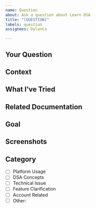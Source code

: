 ```yaml
---
name: Question
about: Ask a question about Learn DSA
title: "[QUESTION]"
labels: question
assignees: DylanCa

---
```


## Your Question
<!-- Ask your question clearly and concisely -->

## Context
<!-- Provide any relevant context that might help us answer your question -->

## What I've Tried
<!-- Describe what you've already attempted or researched -->

## Related Documentation
<!-- Have you checked any documentation? If so, what did you find? -->

## Goal
<!-- What are you trying to achieve? -->

## Screenshots
<!-- If applicable, add screenshots to help explain your question -->

## Category
<!-- Select the most relevant category -->
- [ ] Platform Usage
- [ ] DSA Concepts
- [ ] Technical Issue
- [ ] Feature Clarification
- [ ] Account Related
- [ ] Other:
